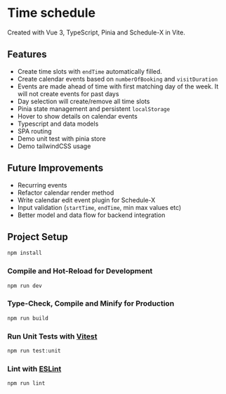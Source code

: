 # Time schedule

Created with Vue 3, TypeScript, Pinia and Schedule-X in Vite.

## Features

- Create time slots with `endTime` automatically filled.
- Create calendar events based on `numberOfBooking` and `visitDuration`
- Events are made ahead of time with first matching day of the week. It will not create events for past days
- Day selection will create/remove all time slots
- Pinia state management and persistent `localStorage`
- Hover to show details on calendar events
- Typescript and data models
- SPA routing
- Demo unit test with pinia store
- Demo tailwindCSS usage

## Future Improvements

- Recurring events
- Refactor calendar render method
- Write calendar edit event plugin for Schedule-X
- Input validation (`startTime`, `endTime`, min max values etc)
- Better model and data flow for backend integration

## Project Setup

```sh
npm install
```

### Compile and Hot-Reload for Development

```sh
npm run dev
```

### Type-Check, Compile and Minify for Production

```sh
npm run build
```

### Run Unit Tests with [Vitest](https://vitest.dev/)

```sh
npm run test:unit
```

### Lint with [ESLint](https://eslint.org/)

```sh
npm run lint
```
